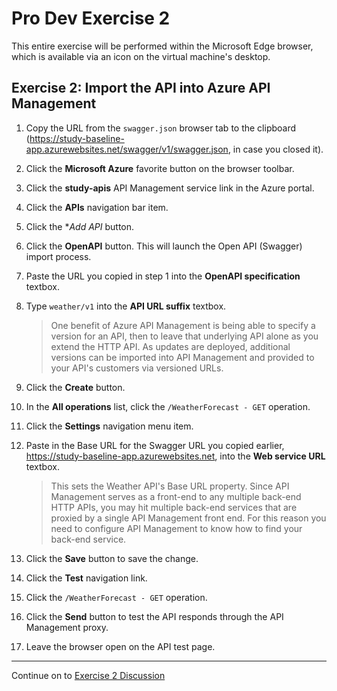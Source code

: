 # Pro Dev Exercise 2

This entire exercise will be performed within the Microsoft Edge browser, which is available via an icon on the virtual machine's desktop.

## Exercise 2: Import the API into Azure API Management

1. Copy the URL from the `swagger.json` browser tab to the clipboard (https://study-baseline-app.azurewebsites.net/swagger/v1/swagger.json, in case you closed it).
1. Click the **Microsoft Azure** favorite button on the browser toolbar.
1. Click the **study-apis** API Management service link in the Azure portal.
1. Click the **APIs** navigation bar item.
1. Click the **Add API* button.
1. Click the **OpenAPI** button. This will launch the Open API (Swagger) import process.
1. Paste the URL you copied in step 1 into the **OpenAPI specification** textbox.
1. Type `weather/v1` into the **API URL suffix** textbox.

    > One benefit of Azure API Management is being able to specify a version for an API, then to leave that underlying API alone as you extend the HTTP API. As updates are deployed, additional versions can be imported into API Management and provided to your API's customers via versioned URLs.

1. Click the **Create** button.
1. In the **All operations** list, click the `/WeatherForecast - GET` operation.
1. Click the **Settings** navigation menu item.
1. Paste in the Base URL for the Swagger URL you copied earlier, https://study-baseline-app.azurewebsites.net, into the **Web service URL** textbox.

    > This sets the Weather API's Base URL property. Since API Management serves as a front-end to any multiple back-end HTTP APIs, you may hit multiple back-end services that are proxied by a single API Management front end. For this reason you need to configure API Management to know how to find your back-end service.

1. Click the **Save** button to save the change.
1. Click the **Test** navigation link.
1. Click the `/WeatherForecast - GET` operation.
1. Click the **Send** button to test the API responds through the API Management proxy.
1. Leave the browser open on the API test page.

---

Continue on to [Exercise 2 Discussion](pro-dev-exercise-2-discussion.md)